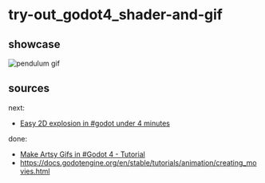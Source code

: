 
# try-out_godot4_shader-and-gif

## showcase

![pendulum gif](./pendulum.gif)

## sources

next:

 - [Easy 2D explosion in #godot under 4 minutes](https://www.youtube.com/watch?v=7IxwZgepCdY)

done:

 - [ Make Artsy Gifs in #Godot 4 - Tutorial](https://www.youtube.com/watch?v=Kdnp6NB73kI)
 - https://docs.godotengine.org/en/stable/tutorials/animation/creating_movies.html
